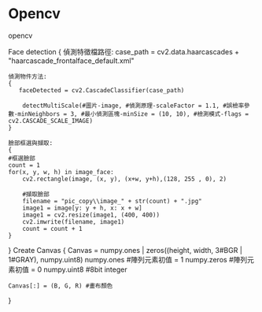 # Opencv
 opencv

Face detection
{
    偵測特徵檔路徑:
    case_path = cv2.data.haarcascades + "haarcascade_frontalface_default.xml"

    偵測物件方法:
    {
       faceDetected = cv2.CascadeClassifier(case_path)

        detectMultiScale(#圖片-image, #偵測原理-scaleFactor = 1.1, #誤檢率參數-minNeighbors = 3, #最小偵測區塊-minSize = (10, 10), #檢測模式-flags = cv2.CASCADE_SCALE_IMAGE) 
    }

    臉部框選與擷取:
    {
    #框選臉部
    count = 1
    for(x, y, w, h) in image_face:
        cv2.rectangle(image, (x, y), (x+w, y+h),(128, 255 , 0), 2)

        #擷取臉部
        filename = "pic_copy\\image_" + str(count) + ".jpg"
        image1 = image[y: y + h, x: x + w]
        image1 = cv2.resize(image1, (400, 400))
        cv2.imwrite(filename, image1)
        count = count + 1
    }
}
Create Canvas
{
    Canvas = numpy.ones | zeros((height, width, 3#BGR | 1#GRAY), numpy.uint8)
    numpy.ones #陣列元素初值 = 1 numpy.zeros #陣列元素初值 = 0
    numpy.uint8 #8bit integer

    Canvas[:] = (B, G, R) #畫布顏色
}
